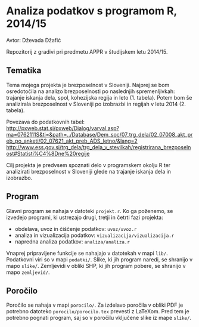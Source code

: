 # Analiza podatkov s programom R, 2014/15

Avtor: Dževada Džafić

Repozitorij z gradivi pri predmetu APPR v študijskem letu 2014/15.

## Tematika

Tema mojega projekta je brezposelnost v Sloveniji. Najprej se bom osredotočila na analizo brezposelnosti po naslednjih spremenljivkah: trajanje iskanja dela, spol, kohezijska regija in leto (1. tabela). Potem bom še analizirala brezposelnost v Sloveniji po izobrazbi in regijah v letu 2014 (2. tabela).

Povezava do podatkovnih tabel:
http://pxweb.stat.si/pxweb/Dialog/varval.asp?ma=0762111S&ti=&path=../Database/Dem_soc/07_trg_dela/02_07008_akt_preb_po_anketi/02_07621_akt_preb_ADS_letno/&lang=2
http://www.ess.gov.si/trg_dela/trg_dela_v_stevilkah/registrirana_brezposelnost#Statisti%C4%8Dne%20regije

Cilj projekta je predvsem spoznati delo v programskem okolju R ter analizirati brezposelnost v Sloveniji glede na trajanje iskanja dela in izobrazbo.


## Program

Glavni program se nahaja v datoteki `projekt.r`. Ko ga poženemo, se izvedejo
programi, ki ustrezajo drugi, tretji in četrti fazi projekta:

* obdelava, uvoz in čiščenje podatkov: `uvoz/uvoz.r`
* analiza in vizualizacija podatkov: `vizualizacija/vizualizacija.r`
* napredna analiza podatkov: `analiza/analiza.r`

Vnaprej pripravljene funkcije se nahajajo v datotekah v mapi `lib/`. Podatkovni
viri so v mapi `podatki/`. Slike, ki jih program naredi, se shranijo v mapo
`slike/`. Zemljevidi v obliki SHP, ki jih program pobere, se shranijo v mapo
`zemljevid/`.

## Poročilo

Poročilo se nahaja v mapi `porocilo/`. Za izdelavo poročila v obliki PDF je
potrebno datoteko `porocilo/porocilo.tex` prevesti z LaTeXom. Pred tem je
potrebno pognati program, saj so v poročilu vključene slike iz mape `slike/`.

